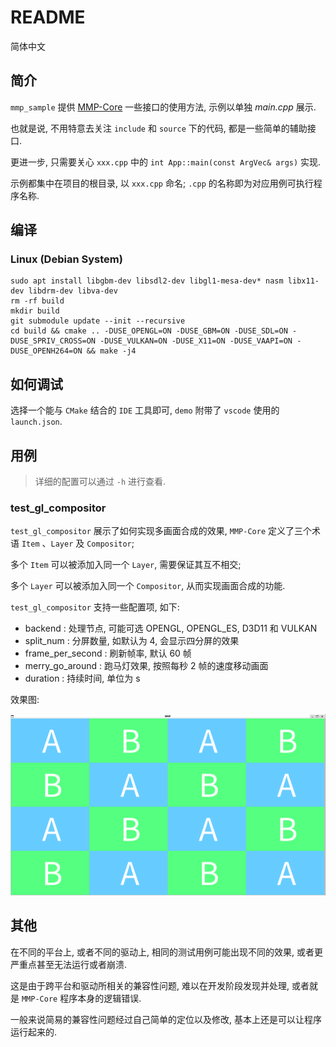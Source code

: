 # README

简体中文

## 简介

`mmp_sample` 提供 [MMP-Core](https://github.com/HR1025/MMP-Core) 一些接口的使用方法, 示例以单独 *main.cpp* 展示.

也就是说, 不用特意去关注 `include` 和 `source` 下的代码, 都是一些简单的辅助接口.

更进一步, 只需要关心 `xxx.cpp` 中的 `int App::main(const ArgVec& args)` 实现.

示例都集中在项目的根目录, 以 `xxx.cpp` 命名; `.cpp` 的名称即为对应用例可执行程序名称.

## 编译

### Linux (Debian System)

```shell
sudo apt install libgbm-dev libsdl2-dev libgl1-mesa-dev* nasm libx11-dev libdrm-dev libva-dev
rm -rf build
mkdir build
git submodule update --init --recursive
cd build && cmake .. -DUSE_OPENGL=ON -DUSE_GBM=ON -DUSE_SDL=ON -DUSE_SPRIV_CROSS=ON -DUSE_VULKAN=ON -DUSE_X11=ON -DUSE_VAAPI=ON -DUSE_OPENH264=ON && make -j4
```

## 如何调试

选择一个能与 `CMake` 结合的 `IDE` 工具即可, `demo` 附带了 `vscode` 使用的 `launch.json`.

## 用例

>
> 详细的配置可以通过 `-h` 进行查看.
>  

### test_gl_compositor

`test_gl_compositor` 展示了如何实现多画面合成的效果, `MMP-Core` 定义了三个术语 `Item` 、`Layer` 及 `Compositor`;

多个 `Item` 可以被添加入同一个 `Layer`, 需要保证其互不相交;

多个 `Layer` 可以被添加入同一个 `Compositor`, 从而实现画面合成的功能.

`test_gl_compositor` 支持一些配置项, 如下:

- backend : 处理节点, 可能可选 OPENGL, OPENGL_ES, D3D11 和 VULKAN
- split_num : 分屏数量, 如默认为 4, 会显示四分屏的效果
- frame_per_second : 刷新帧率, 默认 60 帧
- merry_go_around : 跑马灯效果, 按照每秒 2 帧的速度移动画面
- duration : 持续时间, 单位为 s

效果图:

![test_gl_compositor](./images/test_gl_compositor.png)

## 其他

在不同的平台上, 或者不同的驱动上, 相同的测试用例可能出现不同的效果, 或者更严重点甚至无法运行或者崩溃.

这是由于跨平台和驱动所相关的兼容性问题, 难以在开发阶段发现并处理, 或者就是 `MMP-Core` 程序本身的逻辑错误.

一般来说简易的兼容性问题经过自己简单的定位以及修改, 基本上还是可以让程序运行起来的.
